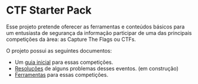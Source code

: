 # CTF Starter Pack

Esse projeto pretende oferecer as ferramentas e conteúdos básicos para um entusiasta de segurança da informação participar de uma das principais competições da àrea: as Capture The Flags ou CTFs.

O projeto possui as seguintes documentos:

- Um [guia inicial](guides/first-guide.md) para essas competições.
- [Resoluções](https://github.com/AndrewIjano/ctf-starter-pack/tree/master/write-ups) de alguns problemas desses eventos. (em construção)
- [Ferramentas](tools/README.md) para essas competições.
